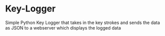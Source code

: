 # Key-Logger

Simple Python Key Logger that takes in the key strokes and sends the data as JSON to a webserver which displays the logged data
